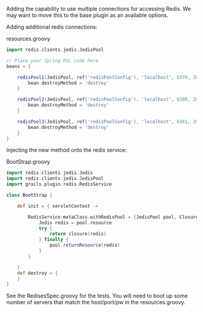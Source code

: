 Adding the capability to use multiple connections for accessing Redis.  We may want to move this to the base plugin as an available options.

Adding additional redis connections:

resources.groovy
``` groovy
import redis.clients.jedis.JedisPool

// Place your Spring DSL code here
beans = {

    redisPool1(JedisPool, ref('redisPoolConfig'), 'localhost', 6379, 2000, '' ) { bean ->
        bean.destroyMethod = 'destroy'
    }

    redisPool2(JedisPool, ref('redisPoolConfig'), 'localhost', 6380, 2000, '' ) { bean ->
        bean.destroyMethod = 'destroy'
    }

    redisPool3(JedisPool, ref('redisPoolConfig'), 'localhost', 6381, 2000, '' ) { bean ->
        bean.destroyMethod = 'destroy'
    }
}
```

Injecting the new method onto the redis service:

BootStrap.groovy
``` groovy
import redis.clients.jedis.Jedis
import redis.clients.jedis.JedisPool
import grails.plugin.redis.RedisService

class BootStrap {

    def init = { servletContext ->

        RedisService.metaClass.withRedisPool = {JedisPool pool, Closure closure ->
            Jedis redis = pool.resource
            try {
                return closure(redis)
            } finally {
                pool.returnResource(redis)
            }
        }

    }
    def destroy = {
    }
}
```

See the RedisesSpec.groovy for the tests.  You will need to boot up some number of servers that match the host/port/pw in the resources.groovy.